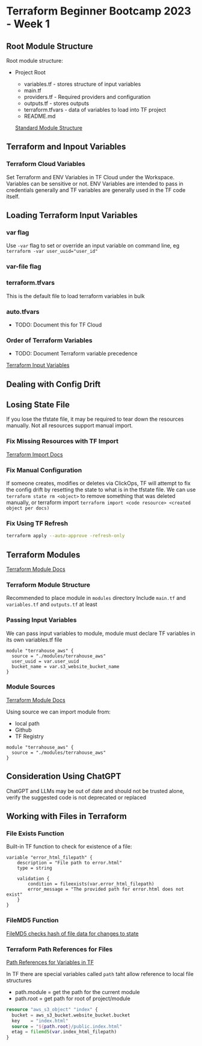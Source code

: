 # Terraform Beginner Bootcamp 2023 - Week 1

## Root Module Structure

Root module structure:

- Project Root
  - variables.tf - stores structure of input variables
  - main.tf
  - providers.tf - Required providers and configuration
  - outputs.tf - stores outputs
  - terraform.tfvars - data of variables to load into TF project
  - README.md
 
  [Standard Module Structure](https://developer.hashicorp.com/terraform/language/modules/develop/structure)
## Terraform and Inpout Variables

### Terraform Cloud Variables

Set Terraform and ENV Variables in TF Cloud under the Workspace. Variables can be sensitive or not. ENV Variables are intended to pass in credentials generally and TF variables are generally used in the TF code itself.

## Loading Terraform Input Variables

### var flag
Use `-var` flag to set or override an input variable on command line, eg `terraform -var user_uuid="user_id"`

### var-file flag

### terraform.tfvars
This is the default file to load terraform variables in bulk

### auto.tfvars

- TODO: Document this for TF Cloud

### Order of Terraform Variables

- TODO: Document Terraform variable precedence

[Terraform Input Variables](https://developer.hashicorp.com/terraform/language/values/variables)

## Dealing with Config Drift

## Losing State File
If you lose the tfstate file, it may be required to tear down the resources manually. Not all resources support manual import.

### Fix Missing Resources with TF Import
[Terraform Import Docs](https://developer.hashicorp.com/terraform/cli/import)


### Fix Manual Configuration
If someone creates, modifies or deletes via ClickOps, TF will attempt to fix the config drift by resetting the state to what is in the tfstate file.
We can use `terraform state rm <object>` to remove something that was deleted manually, or terraform import `terraform import <code resource> <created object per docs)`

### Fix Using TF Refresh
```sh
terraform apply --auto-approve -refresh-only
```


## Terraform Modules
[Terraform Module Docs](https://developer.hashicorp.com/terraform/language/modules)

### Terraform Module Structure
Recommended to place module in `modules` directory
Include `main.tf` and `variables.tf` and `outputs.tf` at least

### Passing Input Variables

We can pass input variables to module, module must declare TF variables in its own variables.tf file
```
module "terrahouse_aws" {
  source = "./modules/terrahouse_aws"
  user_uuid = var.user_uuid
  bucket_name = var.s3_website_bucket_name
}
```

### Module Sources
[Terraform Module Docs](https://developer.hashicorp.com/terraform/language/modules/sources)

Using source we can import module from:
- local path
- Github
- TF Registry

```
module "terrahouse_aws" {
  source = "./modules/terrahouse_aws"
}
```

## Consideration Using ChatGPT
ChatGPT and LLMs may be out of date and should not be trusted alone, verify the suggested code is not deprecated or replaced

## Working with Files in Terraform


### File Exists Function
Built-in TF function to check for existence of a file:
```
variable "error_html_filepath" {
    description = "File path to error.html"
    type = string

    validation {
        condition = fileexists(var.error_html_filepath)
        error_message = "The provided path for error.html does not exist"
    }
}
```
### FileMD5 Function
[FileMD5 checks hash of file data for changes to state](https://developer.hashicorp.com/terraform/language/functions/filemd5)


### Terraform Path References for Files
[Path References for Variables in TF](https://developer.hashicorp.com/terraform/language/expressions/references)

In TF there are special variables called `path` taht allow reference to local file structures
- path.module = get the path for the current module
- path.root = get path for root of project/module

```tf
resource "aws_s3_object" "index" {
  bucket = aws_s3_bucket.website_bucket.bucket
  key    = "index.html"
  source = "${path.root}/public.index.html"
  etag = filemd5(var.index_html_filepath)  
}
```
